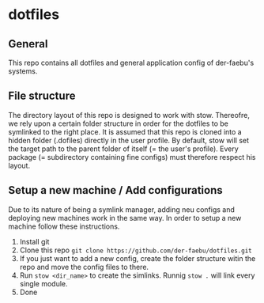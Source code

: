 # dotfiles
## General

This repo contains all dotfiles and general application config of der-faebu's systems.

## File structure

The directory layout of this repo is designed to work with stow.
Thereofre, we rely upon a certain folder structure in order for the dotfiles to be symlinked to the right place.
It is assumed that this repo is cloned into a hidden folder (.dofiles) directly in the user profile.
By default, stow will set the target path to the parent folder of itself (= the user's profile).
Every package (= subdirectory containing fine configs) must therefore respect his layout. 

## Setup a new machine / Add configurations
Due to its nature of being a symlink manager, adding neu configs and deploying new machines work in the same way.
In order to setup a new machine follow these instructions.

1. Install git
2. Clone this repo ```git clone https://github.com/der-faebu/dotfiles.git ```
3. If you just want to add a new config, create the folder structure witin the repo and move the config files to there.
4. Run ```stow <dir_name>``` to create the simlinks. Runnig ```stow .``` will link every single module.
5. Done

